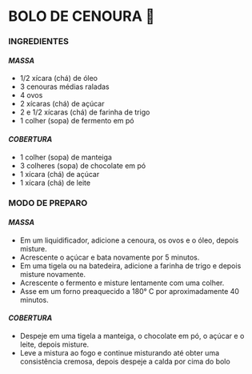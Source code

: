 # BOLO DE CENOURA :birthday:

### INGREDIENTES

#### _MASSA_

- 1/2 xícara (chá) de óleo
- 3 cenouras médias raladas
- 4 ovos
- 2 xícaras (chá) de açúcar
- 2 e 1/2 xícaras (chá) de farinha de trigo
- 1 colher (sopa) de fermento em pó

#### _COBERTURA_

- 1 colher (sopa) de manteiga
- 3 colheres (sopa) de chocolate em pó
- 1 xícara (chá) de açúcar
- 1 xícara (chá) de leite

### MODO DE PREPARO

#### _MASSA_

- Em um liquidificador, adicione a cenoura, os ovos e o óleo, depois misture.
- Acrescente o açúcar e bata novamente por 5 minutos.
- Em uma tigela ou na batedeira, adicione a farinha de trigo e depois misture novamente.
- Acrescente o fermento e misture lentamente com uma colher.
- Asse em um forno preaquecido a 180° C por aproximadamente 40 minutos.

#### _COBERTURA_

- Despeje em uma tigela a manteiga, o chocolate em pó, o açúcar e o leite, depois misture.
- Leve a mistura ao fogo e continue misturando até obter uma consistência cremosa, depois despeje a calda por cima do bolo
